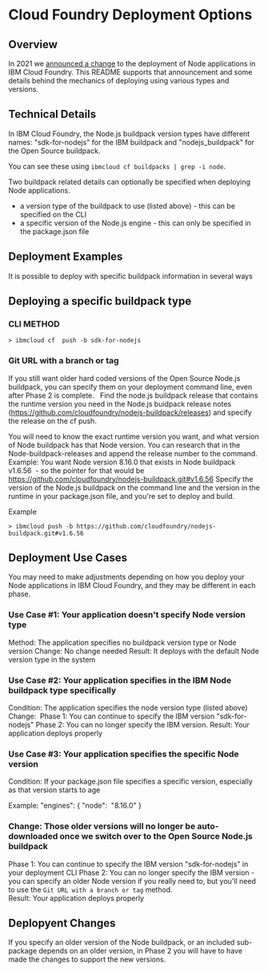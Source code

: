 # Cloud Foundry Deployment Options

## Overview

In 2021 we [announced a change](http://ibm.biz/cf-buildpack-node-change) to the deployment of Node applications in IBM Cloud Foundry. This README supports that announcement and some details behind the mechanics of deploying using various types and versions.


## Technical Details

In IBM Cloud Foundry, the Node.js buildpack version types have different names:  "sdk-for-nodejs" for the IBM buildpack and "nodejs_buildpack" for the Open Source buildpack.

You can see these using `ibmcloud cf buildpacks | grep -i node`.

Two buildpack related details can optionally be specified when deploying Node applications.

* a version type of the buildpack to use (listed above) - this can be specified on the CLI
* a specific version of the Node.js engine - this can only be specified in the package.json file

## Deployment Examples

It is possible to deploy with specific buildpack information in several ways

## Deploying a specific buildpack type

### CLI METHOD
```
> ibmcloud cf  push -b sdk-for-nodejs
```
### Git URL with a branch or tag
If you still want older hard coded versions of the Open Source Node.js buildpack, you can specify them on your deployment command line, even after Phase 2 is complete.  
Find the node.js buildpack release that contains the runtime version you need in the Node.js buidpack release notes (https://github.com/cloudfoundry/nodejs-buildpack/releases) and specify the release on the cf push.  

You will need to know the exact runtime version you want, and what version of Node buildpack has that Node version. You can research that in the Node-buildpack-releases and append the release number to the command. 
Example: You want Node version 8.16.0 that exists in Node buildpack v1.6.56  - so the pointer for that would be https://github.com/cloudfoundry/nodejs-buildpack.git#v1.6.56
Specify the version of the Node.js buildpack on the command line and the version in the runtime in your package.json file, and you're set to deploy and build.

Example
```
> ibmcloud push -b https://github.com/cloudfoundry/nodejs-buildpack.git#v1.6.56 
```
## Deployment Use Cases

You may need to make adjustments depending on how you deploy your Node applications in IBM Cloud Foundry, and they may be different in each phase.

### Use Case #1: Your application doesn't specify Node version type

Method: The application specifies no buildpack version type or Node version
Change: No change needed
Result: It deploys with the default Node version type in the system

### Use Case #2: Your application specifies in the IBM Node buildpack type specifically

Condition: The application specifies the node version type (listed above)
Change: 
Phase 1: You can continue to specify the IBM version "sdk-for-nodejs"
Phase 2: You can no longer specify the IBM version.
Result: Your application deploys properly

### Use Case #3: Your application specifies the specific Node version 

Condition: If your package.json file specifies a specific version, especially as that version starts to age

Example: 
"engines": {
"node":  "8.16.0"
}

### Change: Those older versions will no longer be auto-downloaded once we switch over to the Open Source Node.js buildpack
Phase 1: You can continue to specify the IBM version "sdk-for-nodejs" in your deployment CLI
Phase 2: You can no longer specify the IBM version - you can specify an older Node version if you really need to, but you'll need to use the `Git URL with a branch or tag` method.  
Result: Your application deploys properly

## Deplopyent Changes

If you specify an older version of the Node buildpack, or an included sub-package depends on an older version, in Phase 2 you will have to have made the changes to support the new versions.
